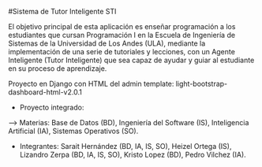 #Sistema de Tutor Inteligente STI

El objetivo principal de esta aplicación es enseñar programación a los estudiantes que cursan Programación I en la Escuela de Ingeniería de Sistemas de la Universidad de Los Andes (ULA), mediante la implementación de una serie de tutoriales y lecciones, con un Agente Inteligente (Tutor Inteligente) que sea capaz de ayudar y guiar al estudiante en su proceso de aprendizaje.

Proyecto en Django con HTML del admin template: light-bootstrap-dashboard-html-v2.0.1

* Proyecto integrado: 

--> Materias: Base de Datos (BD), Ingeniería del Software (IS), Inteligencia Artificial (IA), Sistemas Operativos (SO).

* Integrantes: 
				 Sarait Hernández (BD, IA, IS, SO),
			 	 Heizel Ortega (IS),
			     Lizandro Zerpa (BD, IA, IS, SO),
			     Kristo Lopez (BD),
			     Pedro Vilchez (IA).



